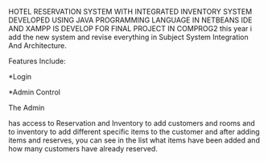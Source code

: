 

HOTEL RESERVATION SYSTEM WITH INTEGRATED INVENTORY SYSTEM DEVELOPED USING JAVA PROGRAMMING LANGUAGE IN NETBEANS IDE AND XAMPP IS DEVELOP FOR FINAL PROJECT IN COMPROG2  this year i add the new system and revise everything in Subject System Integration And Architecture.


Features Include:

*Login

*Admin Control




The Admin

has access to Reservation and Inventory to add customers and rooms and to inventory to add different specific items to the customer and after adding items and reserves, you can see in the list what items have been added and how many customers have already reserved.
